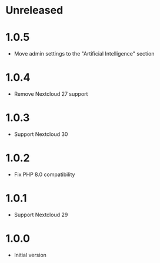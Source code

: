 # Unreleased

# 1.0.5
- Move admin settings to the "Artificial Intelligence" section

# 1.0.4
- Remove Nextcloud 27 support

# 1.0.3
- Support Nextcloud 30

# 1.0.2
- Fix PHP 8.0 compatibility

# 1.0.1
- Support Nextcloud 29

# 1.0.0
- Initial version
